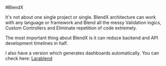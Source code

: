 #BlendX

It's not about one single project or single. BlendX architecture can work with any language or framework and Blend all the messy Validation logics, Custom Controllers and Eliminate repetition of code extremely.

The most important thing about BlendX is it can reduce backend and API development timelines in half.

I also have a version which generates dashboards automatically. You can check here: [Larablend](https://github.com/obuxim/larablend)
